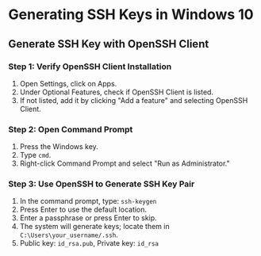 # Generating SSH Keys in Windows 10

## Generate SSH Key with OpenSSH Client

### Step 1: Verify OpenSSH Client Installation

1. Open Settings, click on Apps.
2. Under Optional Features, check if OpenSSH Client is listed.
3. If not listed, add it by clicking "Add a feature" and selecting OpenSSH Client.

### Step 2: Open Command Prompt

1. Press the Windows key.
2. Type `cmd`.
3. Right-click Command Prompt and select "Run as Administrator."

### Step 3: Use OpenSSH to Generate SSH Key Pair

1. In the command prompt, type: `ssh-keygen`
2. Press Enter to use the default location.
3. Enter a passphrase or press Enter to skip.
4. The system will generate keys; locate them in `C:\Users\your_username/.ssh`.
5. Public key: `id_rsa.pub`, Private key: `id_rsa`
